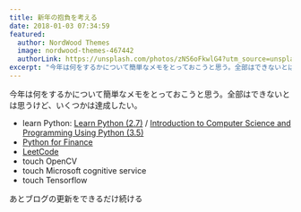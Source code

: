 ```yaml
---
title: 新年の抱負を考える
date: 2018-01-03 07:34:59
featured:
  author: NordWood Themes
  image: nordwood-themes-467442
  authorLink: https://unsplash.com/photos/zNS6oFkwlG4?utm_source=unsplash&utm_medium=referral&utm_content=creditCopyText
excerpt: "今年は何をするかについて簡単なメモをとっておこうと思う。全部はできないとは思うけど、いくつかは達成したい。  * learn Python: Learn Python (2.7) / [Introduction to Computer Science"
---
```


今年は何をするかについて簡単なメモをとっておこうと思う。全部はできないとは思うけど、いくつかは達成したい。

- learn Python: [Learn Python (2.7)](https://www.packtpub.com/application-development/learning-python-video) / [Introduction to Computer Science and Programming Using Python (3.5)](https://www.edx.org/course/introduction-computer-science-mitx-6-00-1x-11)
- [Python for Finance](https://www.packtpub.com/big-data-and-business-intelligence/python-finance-second-edition)
- [LeetCode](https://leetcode.com/)
- touch OpenCV
- touch Microsoft cognitive service
- touch Tensorflow

あとブログの更新をできるだけ続ける
